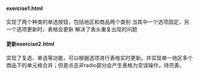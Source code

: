 #### exercise1.html
实现了两个种类的单选按钮，包括地区和商品两个类别
当其中一个选项固定，另一个选项更新时，表格会更新
解决了表头重复出现的问题

#### 更新exercise2.html
实现了复选、单选等功能，可以根据选项进行表格实时更新。并实现单一地区多个商品下的单元格合并；但是点击非radio部分会产生表格为空误操作，待完善。
